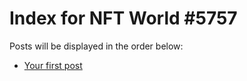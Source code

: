 # Index for NFT World #5757
Posts will be displayed in the order below:

- [Your first post](./001-first.md)

